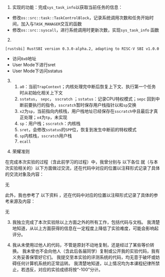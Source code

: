 1. 实现的功能：完成`sys_task_info`以获取当前任务的信息：
* 修改`os::src::task::TaskControlBlock`，记录系统调用次数和任务开始时间，加入与`TASK_MANAGER`交互的函数
* 修改`os::src::syscall`，进行系统调用时更新次数，实现`sys_task_info` 函数


2. 
```
[rustsbi] RustSBI version 0.3.0-alpha.2, adapting to RISC-V SBI v1.0.0
```

* 访问`0x0`地址
* User Mode下进行sret
* User Mode下访问sstatus

3. 
   1. `a0`：当前`TrapContext`；内核处理完中断后恢复上下文、执行第一个任务时从初始化相关上下文
   2. `sstatus`， `sepc`， `sscratch` ；`sstatus`：记录CPU特权模式；`sepc` 回到中断前要执行的指令，`sscratch`暂时保存用户栈指针以和`sp`交换
   3. `x2`为`sp`，当前指向内核栈，用户栈地址已经保存在`sscratch`中且最后才真正处理；`x4`为`tp`，未实现
   4. `sp`：用户栈；`sscratch`：内核栈
   5. `sret`，会修改`sstatus`的`SPP`位，恢复到发生中断前的特权模式
   6. `sp`内核栈，`sscratch`用户栈
   7. `ecall`

4. 荣耀准则

在完成本次实验的过程（含此前学习的过程）中，我曾分别与 以下各位 就（与本次实验相关的）以下方面做过交流，还在代码中对应的位置以注释形式记录了具体的交流对象及内容：

无

此外，我也参考了 以下资料 ，还在代码中对应的位置以注释形式记录了具体的参考来源及内容：

无

3. 我独立完成了本次实验除以上方面之外的所有工作，包括代码与文档。 我清楚地知道，从以上方面获得的信息在一定程度上降低了实验难度，可能会影响起评分。

4. 我从未使用过他人的代码，不管是原封不动地复制，还是经过了某些等价转换。 我未曾也不会向他人（含此后各届同学）复制或公开我的实验代码，我有义务妥善保管好它们。 我提交至本实验的评测系统的代码，均无意于破坏或妨碍任何计算机系统的正常运转。 我清楚地知道，以上情况均为本课程纪律所禁止，若违反，对应的实验成绩将按“-100”分计。